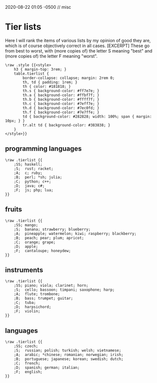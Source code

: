2020-08-22 01:05 -0500 // misc

# Tier lists

Here I will rank the items of various lists by my opinion of good they are,
which is of course objectively correct in all cases. [EXCERPT]
These go from best to worst,
with (more copies of) the letter S meaning "best"
and (more copies of) the letter F meaning "worst".

    \raw .style {{<style>
        h3 { margin-top: 3rem; }
        table.tierlist {
            border-collapse: collapse; margin: 2rem 0;
            th, td { padding: 1rem; }
            th { color: #181818; }
            th.s { background-color: #ff7e7e; }
            th.a { background-color: #ffbf7f; }
            th.b { background-color: #ffff7f; }
            th.c { background-color: #7eff7e; }
            th.d { background-color: #7ec0fd; }
            th.f { background-color: #7e7ffe; }
            td { background-color: #282828; width: 100%; span { margin: 10px; } }
            tr.alt td { background-color: #383838; }
        }
    </style>}}

## programming languages

    \raw .tierlist {{
        ;SS; haskell;
        ;S;  rust; racket;
        ;A;  c; ruby;
        ;B;  perl; *sh; julia;
        ;C;  python; c++;
        ;D;  java; c#;
        ;F;  js; php; lua;
    }}

## fruits

    \raw .tierlist {{
        ;SS; mango;
        ;S;  banana; strawberry; blueberry;
        ;A;  pineapple; watermelon; kiwi; raspberry; blackberry;
        ;B;  peach; pear; plum; apricot;
        ;C;  orange; grape;
        ;D;  apple;
        ;F;  cantaloupe; honeydew;
    }}

## instruments

    \raw .tierlist {{
        ;SS; piano; viola; clarinet; horn;
        ;S;  cello; bassoon; timpani; saxophone; harp;
        ;A;  flute; trombone;
        ;B;  bass; trumpet; guitar;
        ;C;  tuba;
        ;D;  harpsichord;
        ;F;  violin;
    }}

## languages

    \raw .tierlist {{
        ;SS; czech;
        ;S;  russian; polish; turkish; welsh; vietnamese;
        ;A;  arabic; *chinese; romanian; norwegian; irish;
        ;B;  portuguese; japanese; korean; swedish; dutch;
        ;C;  french;
        ;D;  spanish; german; italian;
        ;F;  english;
    }}
